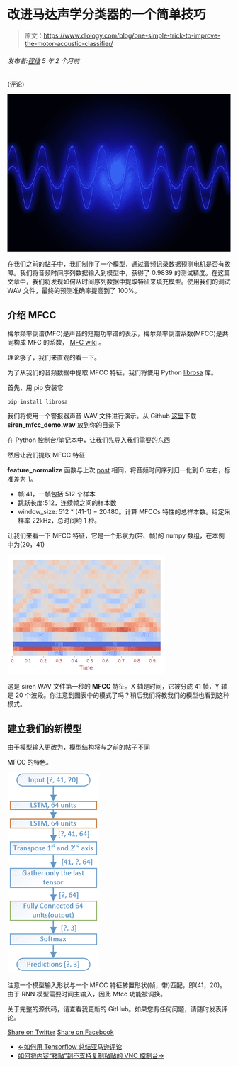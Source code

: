 # 改进马达声学分类器的一个简单技巧

> 原文：<https://www.dlology.com/blog/one-simple-trick-to-improve-the-motor-acoustic-classifier/>

###### 发布者:[程维](/blog/author/Chengwei/) 5 年 2 个月前

([评论](/blog/one-simple-trick-to-improve-the-motor-acoustic-classifier/#disqus_thread))

![audio_wave](img/7f0b9e099449eeebce67be6774a41cd5.png)

在我们之前的[帖子](https://www.dlology.com/blog/try-this-model-to-quickly-tell-if-it-is-a-faulty-motor-by-listening/)中，我们制作了一个模型，通过音频记录数据预测电机是否有故障。我们将音频时间序列数据输入到模型中，获得了 0.9839 的测试精度。在这篇文章中，我们将发现如何从时间序列数据中提取特征来填充模型。使用我们的测试 WAV 文件，最终的预测准确率提高到了 100%。

## 介绍 MFCC

梅尔频率倒谱(MFC)是声音的短期功率谱的表示，梅尔频率倒谱系数(MFCC)是共同构成 MFC 的系数， [MFC wiki](https://en.wikipedia.org/wiki/Mel-frequency_cepstrum) 。

理论够了，我们来直观的看一下。

为了从我们的音频数据中提取 MFCC 特征，我们将使用 Python [librosa](https://librosa.github.io/librosa/) 库。

首先，用 pip 安装它

```
pip install librosa
```

我们将使用一个警报器声音 WAV 文件进行演示。从 Github [这里](https://raw.githubusercontent.com/Tony607/Acoustic_Diagnosis/master/data/siren_mfcc_demo.wav)下载 **siren_mfcc_demo.wav** 放到你的目录下

在 Python 控制台/笔记本中，让我们先导入我们需要的东西

然后让我们提取 MFCC 特征

**feature_normalize** 函数与上次 [post](https://www.dlology.com/blog/try-this-model-to-quickly-tell-if-it-is-a-faulty-motor-by-listening/) 相同，将音频时间序列归一化到 0 左右，标准差为 1。

*   帧:41，一帧包括 512 个样本
*   跳跃长度:512，连续帧之间的样本数
*   window_size: 512 * (41-1) = 20480。计算 MFCCs 特性的总样本数。给定采样率 22kHz，总时间约 1 秒。

让我们来看一下 MFCC 特征，它是一个形状为(带、帧)的 numpy 数组，在本例中为(20，41)

![mfcc](img/ae914fdf93b539568e7887108d28ad69.png)

这是 siren WAV 文件第一秒的 **MFCC** 特征。X 轴是时间，它被分成 41 帧，Y 轴是 20 个波段。你注意到图表中的模式了吗？稍后我们将教我们的模型也看到这种模式。

## 建立我们的新模型

由于模型输入更改为，模型结构将与之前的帖子不同

MFCC 的特色。

![model](img/d67076db2efdfa809950a1ffd4aa74cc.png)

注意一个模型输入形状与一个 MFCC 特征转置形状(帧，带)匹配，即(41，20)。由于 RNN 模型需要时间主输入，因此 Mfcc 功能被调换。

关于完整的源代码，请查看我更新的 GitHub。如果您有任何问题，请随时发表评论。

[Share on Twitter](https://twitter.com/intent/tweet?url=https%3A//www.dlology.com/blog/one-simple-trick-to-improve-the-motor-acoustic-classifier/&text=One%20simple%20trick%20to%20improve%20the%20motor%20acoustic%20classifier) [Share on Facebook](https://www.facebook.com/sharer/sharer.php?u=https://www.dlology.com/blog/one-simple-trick-to-improve-the-motor-acoustic-classifier/)

*   [←如何用 Tensorflow 总结亚马逊评论](/blog/tutorial-summarizing-text-with-amazon-reviews/)
*   [如何将内容“粘贴”到不支持复制粘贴的 VNC 控制台→](/blog/how-to-paste-content-to-a-vnc-console-which-does-not-support-copy-and-paste/)